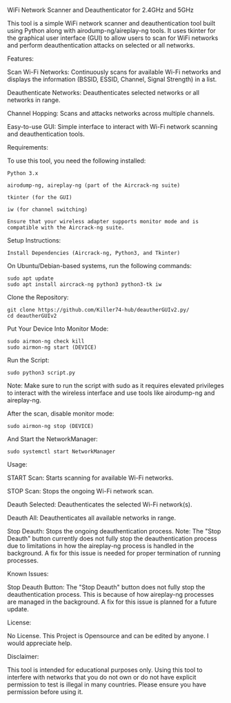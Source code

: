 WiFi Network Scanner and Deauthenticator for 2.4GHz and 5GHz

This tool is a simple WiFi network scanner and deauthentication tool built using Python along with airodump-ng/aireplay-ng tools. It uses tkinter for the graphical user interface (GUI) to allow users to scan for WiFi networks and perform deauthentication attacks on selected or all networks.

Features:

Scan Wi-Fi Networks: Continuously scans for available Wi-Fi networks and displays the information (BSSID, ESSID, Channel, Signal Strength) in a list.

Deauthenticate Networks: Deauthenticates selected networks or all networks in range.

Channel Hopping: Scans and attacks networks across multiple channels.

Easy-to-use GUI: Simple interface to interact with Wi-Fi network scanning and deauthentication tools.

Requirements:

To use this tool, you need the following installed:

    Python 3.x

    airodump-ng, aireplay-ng (part of the Aircrack-ng suite)

    tkinter (for the GUI)

    iw (for channel switching)

    Ensure that your wireless adapter supports monitor mode and is compatible with the Aircrack-ng suite.

Setup Instructions:

    Install Dependencies (Aircrack-ng, Python3, and Tkinter)

On Ubuntu/Debian-based systems, run the following commands:

    sudo apt update
    sudo apt install aircrack-ng python3 python3-tk iw

Clone the Repository:

    git clone https://github.com/Killer74-hub/deautherGUIv2.py/
    cd deautherGUIv2

Put Your Device Into Monitor Mode:

    sudo airmon-ng check kill
    sudo airmon-ng start (DEVICE)

Run the Script:

    sudo python3 script.py

Note: Make sure to run the script with sudo as it requires elevated privileges to interact with the wireless interface and use tools like airodump-ng and aireplay-ng.

After the scan, disable monitor mode:

    sudo airmon-ng stop (DEVICE)
    
And Start the NetworkManager:

    sudo systemctl start NetworkManager

Usage:

START Scan: Starts scanning for available Wi-Fi networks.

STOP Scan: Stops the ongoing Wi-Fi network scan.

Deauth Selected: Deauthenticates the selected Wi-Fi network(s).

Deauth All: Deauthenticates all available networks in range.

Stop Deauth: Stops the ongoing deauthentication process.
Note: The "Stop Deauth" button currently does not fully stop the deauthentication process due to limitations in how the aireplay-ng process is handled in the background. A fix for this issue is needed for proper termination of running processes.

Known Issues:

Stop Deauth Button: The "Stop Deauth" button does not fully stop the deauthentication process. This is because of how aireplay-ng processes are managed in the background. A fix for this issue is planned for a future update.

License:

No License. This Project is Opensource and can be edited by anyone. I would appreciate help.

Disclaimer:

This tool is intended for educational purposes only. Using this tool to interfere with networks that you do not own or do not have explicit permission to test is illegal in many countries. Please ensure you have permission before using it.
